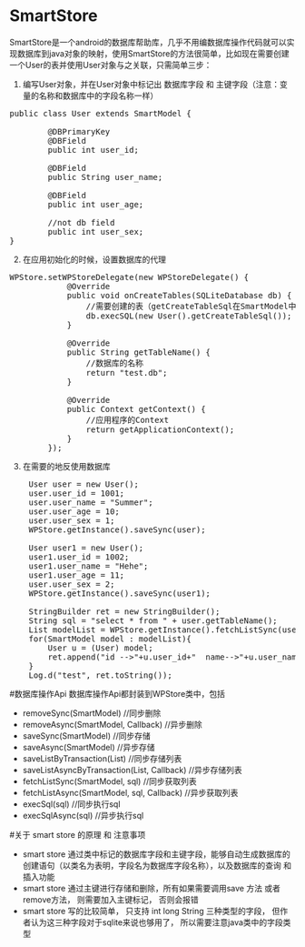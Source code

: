 # SmartStore
SmartStore是一个android的数据库帮助库，几乎不用编数据库操作代码就可以实现数据库到java对象的映射，使用SmartStore的方法很简单，比如现在需要创建一个User的表并使用User对象与之关联，只需简单三步：<br>

1. 编写User对象，并在User对象中标记出 数据库字段 和 主键字段（注意：变量的名称和数据库中的字段名称一样）<br> 
<pre>
public class User extends SmartModel {

	    @DBPrimaryKey
	    @DBField
	    public int user_id;
	
	    @DBField
	    public String user_name;
	
	    @DBField
	    public int user_age;
	
	    //not db field
	    public int user_sex;
}
</pre> 

2. 在应用初始化的时候，设置数据库的代理<br>
<pre>
WPStore.setWPStoreDelegate(new WPStoreDelegate() {
			@Override
			public void onCreateTables(SQLiteDatabase db) {
				//需要创建的表（getCreateTableSql在SmartModel中实现）
				db.execSQL(new User().getCreateTableSql());
			}
			
			@Override
			public String getTableName() {
				//数据库的名称
				return "test.db";
			}
			
			@Override
			public Context getContext() {
				//应用程序的Context
				return getApplicationContext();
			}
		});
</pre> 

3. 在需要的地反使用数据库<br>
<pre>
	User user = new User();
	user.user_id = 1001;
	user.user_name = "Summer";
	user.user_age = 10;
	user.user_sex = 1;
	WPStore.getInstance().saveSync(user);
	
	User user1 = new User();
	user1.user_id = 1002;
	user1.user_name = "Hehe";
	user1.user_age = 11;
	user.user_sex = 2;
	WPStore.getInstance().saveSync(user1);
	
	StringBuilder ret = new StringBuilder();
	String sql = "select * from " + user.getTableName();
	List<SmartModel> modelList = WPStore.getInstance().fetchListSync(user, sql);
	for(SmartModel model : modelList){
	    User u = (User) model;
	    ret.append("id -->"+u.user_id+"  name-->"+u.user_name+"  age-->"+u.user_age+"  sex-->"+u.user_sex+"\n");
	}
	Log.d("test", ret.toString());
</pre>

#数据库操作Api
数据库操作Api都封装到WPStore类中，包括
* removeSync(SmartModel) //同步删除
* removeAsync(SmartModel, Callback)  //异步删除
* saveSync(SmartModel)  //同步存储
* saveAsync(SmartModel)  //异步存储
* saveListByTransaction(List<SmartModel>)  //同步存储列表
* saveListAsyncByTransaction(List<SmartModel>, Callback)  //异步存储列表
* fetchListSync(SmartModel, sql)  //同步获取列表
* fetchListAsync(SmartModel, sql, Callback)   //异步获取列表
* execSql(sql)  //同步执行sql
* execSqlAsync(sql)  //异步执行sql

#关于 smart store 的原理 和 注意事项
* smart store 通过类中标记的数据库字段和主键字段，能够自动生成数据库的创建语句（以类名为表明，字段名为数据库字段名称），以及数据库的查询 和 插入功能
* smart store 通过主键进行存储和删除，所有如果需要调用save 方法 或者remove方法， 则需要加入主键标记， 否则会报错
* smart store 写的比较简单， 只支持 int long String 三种类型的字段， 但作者认为这三种字段对于sqlite来说也够用了， 所以需要注意java类中的字段类型

